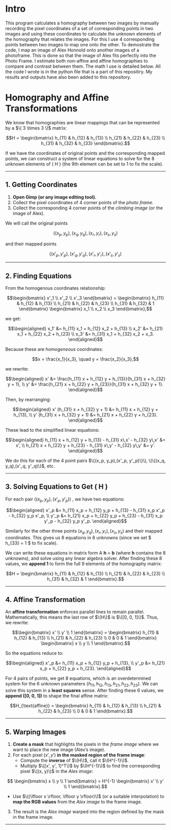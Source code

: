 # Intro

This program calculates a homography between two images by manually recording the pixel coordinates of a set of corresponding points in two images and using these coordinates to calculate the unknown elements of the homography that relates the images. 
For this I use 4 corresponding points between two images to map one onto the other. To demostrate the code, I map an image of Alex Honnold onto another images of a photoframe. This is done so that the image of Alex fits perfectly into the Photo Frame. I estimate both non-affine and affine homographies to compare and contrast between them. The math I use is detailed below. All the code I wrote is in the python file that is a part of this repositiry. My results and outputs have also been added to this repository. 

# Homography and Affine Transformations

We know that homographies are linear mappings that can be represented by a $\( 3 \times 3 \)$ matrix:

```math
H = 
\begin{bmatrix}
h_{11} & h_{12} & h_{13} \\
h_{21} & h_{22} & h_{23} \\
h_{31} & h_{32} & h_{33}
\end{bmatrix}.
```

If we have the coordinates of original points and the corresponding mapped points, we can construct a system of linear equations to solve for the 8 unknown elements of \( H \) (the 9th element can be set to 1 to fix the scale).

---

## 1. Getting Coordinates

1. **Open Gimp (or any image editing tool).**  
2. Collect the pixel coordinates of 4 corner points of the *photo frame*.  
3. Collect the corresponding 4 corner points of the *climbing image* (or the image of Alex).  

We will call the original points 
```math
((x_p, y_p), (x_q, y_q), (x_r, y_r), (x_s, y_s)
```
 and their mapped points 
 ```math 
 ((x'_p, y'_p), (x'_q, y'_q), (x'_r, y'_r), (x'_s, y'_s)
```

---

## 2. Finding Equations

From the homogenous coordinates relationship:

```math
\begin{bmatrix}
x'_1 \\
x'_2 \\
x'_3
\end{bmatrix}
=
\begin{bmatrix}
h_{11} & h_{12} & h_{13} \\
h_{21} & h_{22} & h_{23} \\
h_{31} & h_{32} & 1
\end{bmatrix}
\begin{bmatrix}
x_1 \\
x_2 \\
x_3
\end{bmatrix},
```

we get:

```math
\begin{aligned}
x_1' &= h_{11} x_1 + h_{12} x_2 + h_{13} \\
x_2' &= h_{21} x_1 + h_{22} x_2 + h_{23} \\
x_3' &= h_{31} x_1 + h_{32} x_2 + x_3.
\end{aligned}
```

Because these are *homogeneous* coordinates:

```math
x = \frac{x_1}{x_3}, \quad y = \frac{x_2}{x_3},
```

we rewrite:

```math
\begin{aligned}
x' &= \frac{h_{11} x + h_{12} y + h_{13}}{h_{31} x + h_{32} y + 1}, \\
y' &= \frac{h_{21} x + h_{22} y + h_{23}}{h_{31} x + h_{32} y + 1}.
\end{aligned}
```

Then, by rearranging:

```math
\begin{aligned}
x' (h_{31} x + h_{32} y + 1) &= h_{11} x + h_{12} y + h_{13}, \\
y' (h_{31} x + h_{32} y + 1) &= h_{21} x + h_{22} y + h_{23}.
\end{aligned}
```

These lead to the simplified linear equations:

```math
\begin{aligned}
h_{11} x + h_{12} y + h_{13} - h_{31} x\,x' - h_{32} y\,x' &= x', \\
h_{21} x + h_{22} y + h_{23} - h_{31} x\,y' - h_{32} y\,y' &= y'.
\end{aligned}
```

We do this for each of the 4 point pairs $\{(x_p, y_p),(x'_p, y'_p)\}\), \(\{(x_q, y_q),(x'_q, y'_q)\}$, etc.

---

## 3. Solving Equations to Get \( H \)

For each pair $\bigl((x_p, y_p), (x'_p, y'_p)\bigr)$ , we have two equations:

```math
\begin{aligned}
x'_p &= h_{11} x_p + h_{12} y_p + h_{13} - h_{31} x_p x'_p - h_{32} y_p x'_p, \\
y'_p &= h_{21} x_p + h_{22} y_p + h_{23} - h_{31} x_p y'_p - h_{32} y_p y'_p.
\end{aligned}
```

Similarly for the other three points $(x_q, y_q), (x_r, y_r), (x_s, y_s)$ and their mapped coordinates. This gives us 8 equations in 8 unknowns (since we set $ h_{33} = 1 $ to fix scale).

We can write these equations in matrix form A $\mathbf{h}$ = $\mathbf{b}$ (where $\mathbf{h}$ contains the 8 unknowns), and solve using any linear algebra solver. After finding these 8 values, we **append 1** to form the full 9 elements of the homography matrix:

```math
H = 
\begin{bmatrix}
h_{11} & h_{12} & h_{13} \\
h_{21} & h_{22} & h_{23} \\
h_{31} & h_{32} & 1
\end{bmatrix}.
```

---

## 4. Affine Transformation

An **affine transformation** enforces parallel lines to remain parallel. Mathematically, this means the last row of $\(H\)$ is $\([0, 0, 1]\)$. Thus, we rewrite:

```math
\begin{bmatrix}
x' \\ y' \\ 1
\end{bmatrix}
=
\begin{bmatrix}
h_{11} & h_{12} & h_{13} \\
h_{21} & h_{22} & h_{23} \\
0      & 0      & 1
\end{bmatrix}
\begin{bmatrix}
x \\ y \\ 1
\end{bmatrix}.
```

So the equations reduce to:

```math
\begin{aligned}
x'_p &= h_{11} x_p + h_{12} y_p + h_{13}, \\
y'_p &= h_{21} x_p + h_{22} y_p + h_{23}.
\end{aligned}
```

For 4 pairs of points, we get 8 equations, which is an overdetermined system for the 6 unknown parameters $\{h_{11}, h_{12}, h_{13}, h_{21}, h_{22}, h_{23}\}$. We can solve this system in a **least squares** sense. After finding these 6 values, we **append \([0, 0, 1]\)** to shape the final affine matrix:

```math
H_{\text{affine}} =
\begin{bmatrix}
h_{11} & h_{12} & h_{13} \\
h_{21} & h_{22} & h_{23} \\
0      & 0      & 1
\end{bmatrix}.
```

---

## 5. Warping Images

1. **Create a mask** that highlights the pixels in the *frame image* where we want to place the new image (Alex’s image).  
2. For each pixel $(x', y')$ **in the masked region of the frame image**:
   - Compute the **inverse** of $\(H\)$, call it $\(H^{-1}\)$.  
   - Multiply $\([x', y', 1]^T\)$ by $\(H^{-1}\)$ to find the corresponding pixel $\((x, y)\)$ in the *Alex image*:  
```math
     \begin{bmatrix}
     x \\ 
     y \\ 
     1
     \end{bmatrix}
     =
     H^{-1}
     \begin{bmatrix}
     x' \\ 
     y' \\ 
     1
     \end{bmatrix}.
```
   - Use $\((\lfloor x \rfloor, \lfloor y \rfloor)\)$ (or a suitable interpolation) to **map the RGB values** from the *Alex image* to the frame image.  
3. The result is the *Alex image* warped into the region defined by the mask in the frame image.

---
